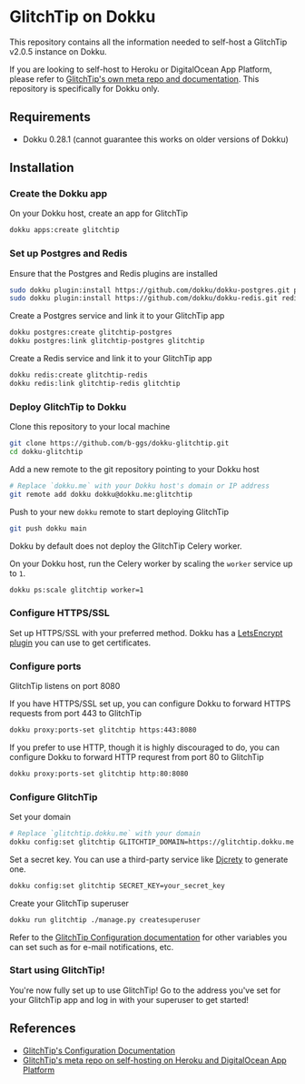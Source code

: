 # GlitchTip on Dokku

This repository contains all the information needed to self-host a GlitchTip v2.0.5 instance on Dokku.

If you are looking to self-host to Heroku or DigitalOcean App Platform, please refer to [GlitchTip's own meta repo and documentation](https://gitlab.com/glitchtip/glitchtip). This repository is specifically for Dokku only.

## Requirements

- Dokku 0.28.1 (cannot guarantee this works on older versions of Dokku)

## Installation

### Create the Dokku app

On your Dokku host, create an app for GlitchTip

```bash
dokku apps:create glitchtip
```

### Set up Postgres and Redis

Ensure that the Postgres and Redis plugins are installed

```bash
sudo dokku plugin:install https://github.com/dokku/dokku-postgres.git postgres
sudo dokku plugin:install https://github.com/dokku/dokku-redis.git redis
```

Create a Postgres service and link it to your GlitchTip app

```bash
dokku postgres:create glitchtip-postgres
dokku postgres:link glitchtip-postgres glitchtip
```

Create a Redis service and link it to your GlitchTip app

```bash
dokku redis:create glitchtip-redis
dokku redis:link glitchtip-redis glitchtip
```

### Deploy GlitchTip to Dokku

Clone this repository to your local machine

```bash
git clone https://github.com/b-ggs/dokku-glitchtip.git
cd dokku-glitchtip
```

Add a new remote to the git repository pointing to your Dokku host

```bash
# Replace `dokku.me` with your Dokku host's domain or IP address
git remote add dokku dokku@dokku.me:glitchtip
```

Push to your new `dokku` remote to start deploying GlitchTip

```bash
git push dokku main
```

Dokku by default does not deploy the GlitchTip Celery worker.

On your Dokku host, run the Celery worker by scaling the `worker` service up to `1`.

```bash
dokku ps:scale glitchtip worker=1
```

### Configure HTTPS/SSL

Set up HTTPS/SSL with your preferred method. Dokku has a [LetsEncrypt plugin](https://github.com/dokku/dokku-letsencrypt) you can use to get certificates.

### Configure ports

GlitchTip listens on port 8080

If you have HTTPS/SSL set up, you can configure Dokku to forward HTTPS requests from port 443 to GlitchTip

```bash
dokku proxy:ports-set glitchtip https:443:8080
```

If you prefer to use HTTP, though it is highly discouraged to do, you can configure Dokku to forward HTTP requrest from port 80 to GlitchTip

```bash
dokku proxy:ports-set glitchtip http:80:8080
```

### Configure GlitchTip

Set your domain

```bash
# Replace `glitchtip.dokku.me` with your domain
dokku config:set glitchtip GLITCHTIP_DOMAIN=https://glitchtip.dokku.me
```

Set a secret key. You can use a third-party service like [Djcrety](https://djecrety.ir/) to generate one.

```bash
dokku config:set glitchtip SECRET_KEY=your_secret_key
```

Create your GlitchTip superuser

```bash
dokku run glitchtip ./manage.py createsuperuser
```

Refer to the [GlitchTip Configuration documentation](https://glitchtip.com/documentation/install#configuration) for other variables you can set such as for e-mail notifications, etc.

### Start using GlitchTip!

You're now fully set up to use GlitchTip! Go to the address you've set for your GlitchTip app and log in with your superuser to get started!

## References

- [GlitchTip's Configuration Documentation](https://glitchtip.com/documentation/install#configuration)
- [GlitchTip's meta repo on self-hosting on Heroku and DigitalOcean App Platform](https://gitlab.com/glitchtip/glitchtip)
